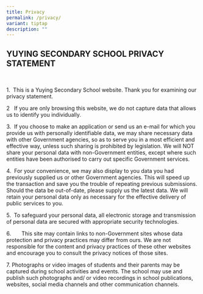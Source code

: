 ```yaml
---
title: Privacy
permalink: /privacy/
variant: tiptap
description: ""
---
```

<h2><strong>YUYING SECONDARY SCHOOL PRIVACY STATEMENT</strong></h2>
<p><strong>&nbsp;</strong>
</p>
<p>1.&nbsp; This is a Yuying Secondary School website. Thank you for examining
our privacy statement.</p>
<p>2&nbsp;&nbsp; If you are only browsing this website, we do not capture
data that allows us to identify you individually.</p>
<p>3.&nbsp; If you choose to make an application or send us an e-mail for
which you provide us with personally identifiable data, we may share necessary
data with other Government agencies, so as to serve you in a most efficient
and effective way, unless such sharing is prohibited by legislation. We
will NOT share your personal data with non-Government entities, except
where such entities have been authorised to carry out specific Government
services.</p>
<p>4.&nbsp; For your convenience, we may also display to you data you had
previously supplied us or other Government agencies. This will speed up
the transaction and save you the trouble of repeating previous submissions.
Should the data be out-of-date, please supply us the latest data. We will
retain your personal data only as necessary for the effective delivery
of public services to you.</p>
<p>5.&nbsp; To safeguard your personal data, all electronic storage and transmission
of personal data are secured with appropriate security technologies.</p>
<p>6.&nbsp;&nbsp;&nbsp;&nbsp;&nbsp;&nbsp; This site may contain links to
non-Government sites whose data protection and privacy practices may differ
from ours. We are not responsible for the content and privacy practices
of these other websites and encourage you to consult the privacy notices
of those sites.</p>
<p>7. Photographs or video images of students and their parents may be captured
during school activities and events. The school may use and publish such
photographs and/ or video recordings in school publications, websites,
social media channels and other communication channels.</p>
<p>&nbsp;</p>